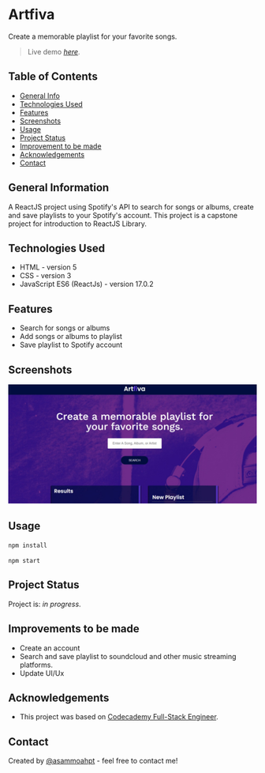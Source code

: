 # Artfiva

Create a memorable playlist for your favorite songs.
> Live demo [_here_](http://artfiva.surge.sh). <!-- If you have the project hosted somewhere, include the link here. -->

## Table of Contents

* [General Info](#general-information)
* [Technologies Used](#technologies-used)
* [Features](#features)
* [Screenshots](#screenshots)
* [Usage](#usage)
* [Project Status](#project-status)
* [Improvement to be made](#improvement-to-be-made)
* [Acknowledgements](#acknowledgements)
* [Contact](#contact)
<!-- * [License](#license) -->

## General Information

A ReactJS project using Spotify's API to search for songs or albums, create and save playlists to your Spotify's account. This project is a capstone project for introduction to ReactJS Library.
<!-- You don't have to answer all the questions - just the ones relevant to your project. -->

## Technologies Used

* HTML - version 5
* CSS - version 3
* JavaScript ES6 (ReactJs) - version 17.0.2

## Features

* Search for songs or albums
* Add songs or albums to playlist
* Save playlist to Spotify account

## Screenshots

![Example screenshot](./src/images/screenshot.jpeg)
<!-- If you have screenshots you'd like to share, include them here. -->

## Usage

`npm install`

`npm start`

## Project Status

Project is: _in progress_.

## Improvements to be made

* Create an account
* Search and save playlist to soundcloud and other music streaming platforms.
* Update UI/Ux

## Acknowledgements

* This project was based on [Codecademy Full-Stack Engineer](https://www.codecademy.com/learn/paths/full-stack-engineer-career-path).

## Contact

Created by [@asammoahpt](https://twitter.com/asamoahpt/) - feel free to contact me!

<!-- Optional -->
<!-- ## License -->
<!-- This project is open source and available under the [... License](). -->

<!-- You don't have to include all sections - just the one's relevant to your project -->
